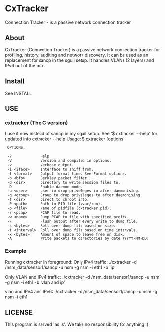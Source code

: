 # CxTracker

Connection Tracker - is a passive network connection tracker 

## About
CxTracker (Connection Tracker) is a passive network connection tracker 
for profiling, history, auditing and network discovery. It can be used 
as an replacement for sancp in the sguil setup. It handles VLANs (2 layers)
and IPv6 out of the box.

## Install
See INSTALL

## USE 

### cxtracker (The C version)
I use it now instead of sancp in my sguil setup.
See '$ cxtracker --help' for updated info
cxtracker --help
Usage:
     $ cxtracker [options]

     OPTIONS:

     -?             Help
     -V             Version and compiled in options.
     -v             Verbose output.
     -i <iface>     Interface to sniff from.
     -f <format>    Output format line. See Format options.
     -b <bfp>       Berkley packet filter.
     -d <dir>       Directory to write session files to.
     -D             Enable daemon mode.
     -u <user>      User to drop priveleges to after daemonising.
     -g <group>     Group to drop priveleges to after daemonising.
     -T <dir>       Direct to chroot into.
     -P <path>      Path to PID file (/var/run).
     -p <file>      Name of pidfile (cxtracker.pid).
     -r <pcap>      PCAP file to read.
     -w <name>      Dump PCAP to file with specified prefix.
     -F             Flush output after every write to dump file.
     -s <bytes>     Roll over dump file based on size.
     -t <interval>  Roll over dump file based on time intervals.
     -x <bytes>     Amount of space to leave free on disk.
     -A             Write packets to directories by date (YYYY-MM-DD)

### Example
Running cxtracker in foreground:
 Only IPv4 traffic:
 ./cxtracker -d /nsm_data/sensor1/sancp -u nsm -g nsm -i eth1 -b 'ip'

 Only VLAN and IPv4 traffic:
 ./cxtracker -d /nsm_data/sensor1/sancp -u nsm -g nsm -i eth1 -b 'vlan and ip'

 vlan and IPv4 and IPv6:
 ./cxtracker -d /nsm_data/sensor1/sancp -u nsm -g nsm -i eth1

## LICENSE
This program is served 'as is'. We take no responsibility for anything :)